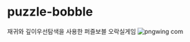 # puzzle-bobble

재귀와 깊이우선탐색을 사용한 퍼즐보블 오락실게임
![pngwing com](https://user-images.githubusercontent.com/82166132/132779494-5bb91ec7-eccb-4ad7-b5e0-8b993fa67f03.png)
